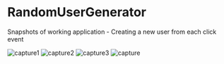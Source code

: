 # RandomUserGenerator
Snapshots of working application - Creating a new user from each click event

![capture1](https://user-images.githubusercontent.com/27201449/38968065-be41a71a-433e-11e8-9c59-0c387196af40.PNG)
![capture2](https://user-images.githubusercontent.com/27201449/38968066-be762dc8-433e-11e8-9a6b-3c5b8c953f03.PNG)
![capture3](https://user-images.githubusercontent.com/27201449/38968067-bea1be84-433e-11e8-9fb9-fda1ec959026.PNG)
![capture](https://user-images.githubusercontent.com/27201449/38968068-beb81580-433e-11e8-9ee1-3cf0c5bfe97f.PNG)
